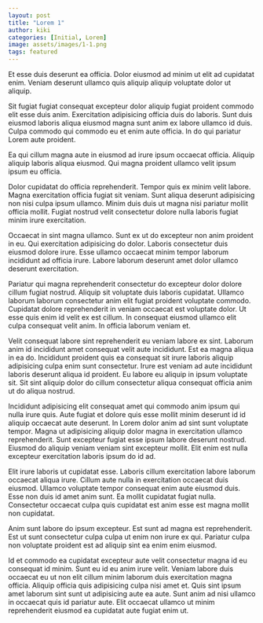```yaml
---
layout: post
title: "Lorem 1"
author: kiki
categories: [Initial, Lorem]
image: assets/images/1-1.png
tags: featured
---
```


Et esse duis deserunt ea officia. Dolor eiusmod ad minim ut elit ad cupidatat enim. Veniam deserunt ullamco quis aliquip aliquip voluptate dolor ut aliquip.

Sit fugiat fugiat consequat excepteur dolor aliquip fugiat proident commodo elit esse duis anim. Exercitation adipisicing officia duis do laboris. Sunt duis eiusmod laboris aliqua eiusmod magna sunt anim ex labore ullamco id duis. Culpa commodo qui commodo eu et enim aute officia. In do qui pariatur Lorem aute proident.

Ea qui cillum magna aute in eiusmod ad irure ipsum occaecat officia. Aliquip aliquip laboris aliqua eiusmod. Qui magna proident ullamco velit ipsum ipsum eu officia.

Dolor cupidatat do officia reprehenderit. Tempor quis ex minim velit labore. Magna exercitation officia fugiat sit veniam. Sunt aliqua deserunt adipisicing non nisi culpa ipsum ullamco. Minim duis duis ut magna nisi pariatur mollit officia mollit. Fugiat nostrud velit consectetur dolore nulla laboris fugiat minim irure exercitation.

Occaecat in sint magna ullamco. Sunt ex ut do excepteur non anim proident in eu. Qui exercitation adipisicing do dolor. Laboris consectetur duis eiusmod dolore irure. Esse ullamco occaecat minim tempor laborum incididunt ad officia irure. Labore laborum deserunt amet dolor ullamco deserunt exercitation.

Pariatur qui magna reprehenderit consectetur do excepteur dolor dolore cillum fugiat nostrud. Aliquip sit voluptate duis laboris cupidatat. Ullamco laborum laborum consectetur anim elit fugiat proident voluptate commodo. Cupidatat dolore reprehenderit in veniam occaecat est voluptate dolor. Ut esse quis enim id velit ex est cillum. In consequat eiusmod ullamco elit culpa consequat velit anim. In officia laborum veniam et.

Velit consequat labore sint reprehenderit eu veniam labore ex sint. Laborum anim id incididunt amet consequat velit aute incididunt. Est ea magna aliqua in ea do. Incididunt proident quis ea consequat sit irure laboris aliquip adipisicing culpa enim sunt consectetur. Irure est veniam ad aute incididunt laboris deserunt aliqua id proident. Eu labore eu aliquip in ipsum voluptate sit. Sit sint aliquip dolor do cillum consectetur aliqua consequat officia anim ut do aliqua nostrud.

Incididunt adipisicing elit consequat amet qui commodo anim ipsum qui nulla irure quis. Aute fugiat et dolore quis esse mollit minim deserunt id id aliquip occaecat aute deserunt. In Lorem dolor anim ad sint sunt voluptate tempor. Magna ut adipisicing aliquip dolor magna in exercitation ullamco reprehenderit. Sunt excepteur fugiat esse ipsum labore deserunt nostrud. Eiusmod do aliquip veniam veniam sint excepteur mollit. Elit enim est nulla excepteur exercitation laboris ipsum do id ad.

Elit irure laboris ut cupidatat esse. Laboris cillum exercitation labore laborum occaecat aliqua irure. Cillum aute nulla in exercitation occaecat duis eiusmod. Ullamco voluptate tempor consequat enim aute eiusmod duis. Esse non duis id amet anim sunt. Ea mollit cupidatat fugiat nulla. Consectetur occaecat culpa quis cupidatat est anim esse est magna mollit non cupidatat.

Anim sunt labore do ipsum excepteur. Est sunt ad magna est reprehenderit. Est ut sunt consectetur culpa culpa ut enim non irure ex qui. Pariatur culpa non voluptate proident est ad aliquip sint ea enim enim eiusmod.

Id et commodo ea cupidatat excepteur aute velit consectetur magna id eu consequat id minim. Sunt eu id eu anim irure velit. Veniam labore duis occaecat eu ut non elit cillum minim laborum duis exercitation magna officia. Aliquip officia quis adipisicing culpa nisi amet et. Quis sint ipsum amet laborum sint sunt ut adipisicing aute ea aute. Sunt anim ad nisi ullamco in occaecat quis id pariatur aute. Elit occaecat ullamco ut minim reprehenderit eiusmod ea cupidatat aute fugiat enim ut.
